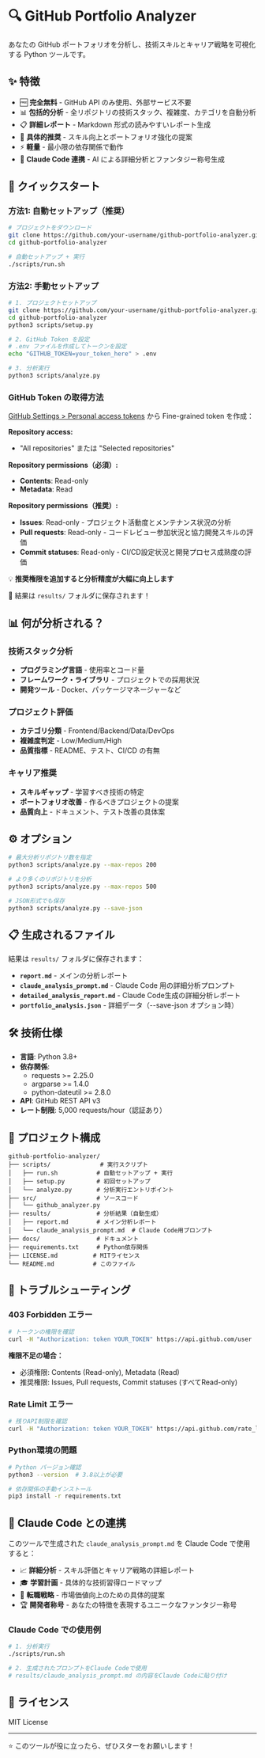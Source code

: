 # 🔍 GitHub Portfolio Analyzer

あなたの GitHub ポートフォリオを分析し、技術スキルとキャリア戦略を可視化する Python ツールです。

## ✨ 特徴

- 🆓 **完全無料** - GitHub API のみ使用、外部サービス不要
- 📊 **包括的分析** - 全リポジトリの技術スタック、複雑度、カテゴリを自動分析
- 📋 **詳細レポート** - Markdown 形式の読みやすいレポート生成
- 🎯 **具体的推奨** - スキル向上とポートフォリオ強化の提案
- ⚡ **軽量** - 最小限の依存関係で動作
- 🤖 **Claude Code 連携** - AI による詳細分析とファンタジー称号生成

## 🚀 クイックスタート

### 方法1: 自動セットアップ（推奨）

```bash
# プロジェクトをダウンロード
git clone https://github.com/your-username/github-portfolio-analyzer.git
cd github-portfolio-analyzer

# 自動セットアップ + 実行
./scripts/run.sh
```

### 方法2: 手動セットアップ

```bash
# 1. プロジェクトセットアップ
git clone https://github.com/your-username/github-portfolio-analyzer.git
cd github-portfolio-analyzer
python3 scripts/setup.py

# 2. GitHub Token を設定
# .env ファイルを作成してトークンを設定
echo "GITHUB_TOKEN=your_token_here" > .env

# 3. 分析実行
python3 scripts/analyze.py
```

### GitHub Token の取得方法

[GitHub Settings > Personal access tokens](https://github.com/settings/tokens?type=beta) から Fine-grained token を作成：

**Repository access:**
- "All repositories" または "Selected repositories"

**Repository permissions（必須）:**
- **Contents**: Read-only
- **Metadata**: Read

**Repository permissions（推奨）:**
- **Issues**: Read-only - プロジェクト活動度とメンテナンス状況の分析
- **Pull requests**: Read-only - コードレビュー参加状況と協力開発スキルの評価  
- **Commit statuses**: Read-only - CI/CD設定状況と開発プロセス成熟度の評価

💡 **推奨権限を追加すると分析精度が大幅に向上します**

📄 結果は `results/` フォルダに保存されます！

## 📊 何が分析される？

### 技術スタック分析

- **プログラミング言語** - 使用率とコード量
- **フレームワーク・ライブラリ** - プロジェクトでの採用状況
- **開発ツール** - Docker、パッケージマネージャーなど

### プロジェクト評価

- **カテゴリ分類** - Frontend/Backend/Data/DevOps
- **複雑度判定** - Low/Medium/High
- **品質指標** - README、テスト、CI/CD の有無

### キャリア推奨

- **スキルギャップ** - 学習すべき技術の特定
- **ポートフォリオ改善** - 作るべきプロジェクトの提案
- **品質向上** - ドキュメント、テスト改善の具体案

## ⚙️ オプション

```bash
# 最大分析リポジトリ数を指定
python3 scripts/analyze.py --max-repos 200

# より多くのリポジトリを分析
python3 scripts/analyze.py --max-repos 500

# JSON形式でも保存
python3 scripts/analyze.py --save-json
```

## 📋 生成されるファイル

結果は `results/` フォルダに保存されます：

- **`report.md`** - メインの分析レポート
- **`claude_analysis_prompt.md`** - Claude Code 用の詳細分析プロンプト
- **`detailed_analysis_report.md`** - Claude Code生成の詳細分析レポート
- **`portfolio_analysis.json`** - 詳細データ（--save-json オプション時）

## 🛠️ 技術仕様

- **言語**: Python 3.8+
- **依存関係**: 
  - requests >= 2.25.0
  - argparse >= 1.4.0  
  - python-dateutil >= 2.8.0
- **API**: GitHub REST API v3
- **レート制限**: 5,000 requests/hour（認証あり）

## 📁 プロジェクト構成

```
github-portfolio-analyzer/
├── scripts/              # 実行スクリプト
│   ├── run.sh           # 自動セットアップ + 実行
│   ├── setup.py         # 初回セットアップ
│   └── analyze.py       # 分析実行エントリポイント
├── src/                 # ソースコード
│   └── github_analyzer.py
├── results/             # 分析結果（自動生成）
│   ├── report.md        # メイン分析レポート
│   └── claude_analysis_prompt.md  # Claude Code用プロンプト
├── docs/                # ドキュメント
├── requirements.txt     # Python依存関係
├── LICENSE.md          # MITライセンス
└── README.md           # このファイル
```

## 🐛 トラブルシューティング

### 403 Forbidden エラー

```bash
# トークンの権限を確認
curl -H "Authorization: token YOUR_TOKEN" https://api.github.com/user
```

**権限不足の場合：**
- 必須権限: Contents (Read-only), Metadata (Read)
- 推奨権限: Issues, Pull requests, Commit statuses (すべてRead-only)

### Rate Limit エラー

```bash
# 残りAPI制限を確認
curl -H "Authorization: token YOUR_TOKEN" https://api.github.com/rate_limit
```

### Python環境の問題

```bash
# Python バージョン確認
python3 --version  # 3.8以上が必要

# 依存関係の手動インストール
pip3 install -r requirements.txt
```

## 🤝 Claude Code との連携

このツールで生成された `claude_analysis_prompt.md` を Claude Code で使用すると：

- 📈 **詳細分析** - スキル評価とキャリア戦略の詳細レポート
- 🎓 **学習計画** - 具体的な技術習得ロードマップ
- 💼 **転職戦略** - 市場価値向上のための具体的提案
- 🏆 **開発者称号** - あなたの特徴を表現するユニークなファンタジー称号

### Claude Code での使用例

```bash
# 1. 分析実行
./scripts/run.sh

# 2. 生成されたプロンプトをClaude Codeで使用
# results/claude_analysis_prompt.md の内容をClaude Codeに貼り付け
```

## 📄 ライセンス

MIT License

---

⭐ このツールが役に立ったら、ぜひスターをお願いします！
